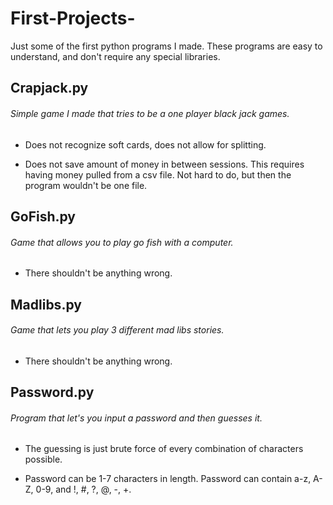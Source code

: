 # First-Projects-
Just some of the first python programs I made. These programs are easy to understand, and don't require any special libraries. 


## Crapjack.py

###### Simple game I made that tries to be a one player black jack games.
  
  - Does not recognize soft cards, does not allow for splitting.
  
  - Does not save amount of money in between sessions. This requires having money pulled from a 
    csv file. Not hard to do, but then the program wouldn't be one file.


## GoFish.py

###### Game that allows you to play go fish with a computer.
  
  - There shouldn't be anything wrong. 
  

## Madlibs.py

###### Game that lets you play 3 different mad libs stories.

  - There shouldn't be anything wrong. 
  

## Password.py 

###### Program that let's you input a password and then guesses it.

  - The guessing is just brute force of every combination of characters 
  possible.
  
  - Password can be 1-7 characters in length. Password can contain a-z, A-Z, 0-9, and !, #, ?, @, -, +.
